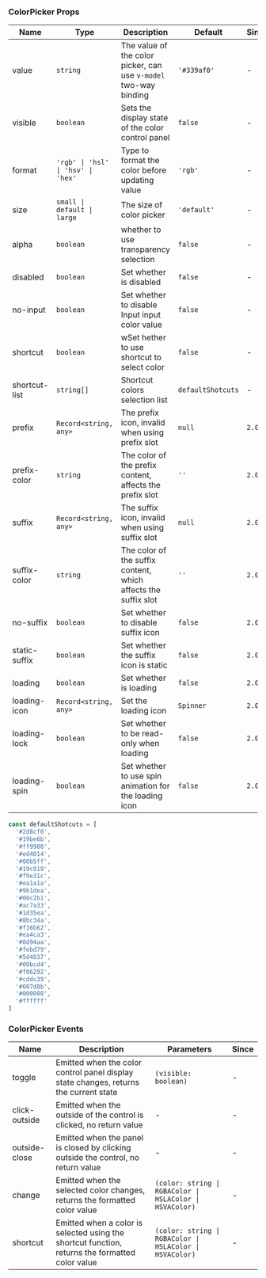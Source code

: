 ### ColorPicker Props

| Name          | Type                               | Description                                                      | Default           | Since   |
| ------------- | ---------------------------------- | ---------------------------------------------------------------- | ----------------- | ------- |
| value         | `string`                           | The value of the color picker, can use `v-model` two-way binding | `'#339af0'`       | -       |
| visible       | `boolean`                          | Sets the display state of the color control panel                | `false`           | -       |
| format        | `'rgb' \| 'hsl' \| 'hsv' \| 'hex'` | Type to format the color before updating value                   | `'rgb'`           | -       |
| size          | `small \| default \| large`        | The size of color picker                                         | `'default'`       | -       |
| alpha         | `boolean`                          | whether to use transparency selection                            | `false`           | -       |
| disabled      | `boolean`                          | Set whether is disabled                                          | `false`           | -       |
| no-input      | `boolean`                          | Set whether to disable Input input color value                   | `false`           | -       |
| shortcut      | `boolean`                          | wSet hether to use shortcut to select color                      | `false`           | -       |
| shortcut-list | `string[]`                         | Shortcut colors selection list                                   | `defaultShotcuts` | -       |
| prefix        | `Record<string, any>`              | The prefix icon, invalid when using prefix slot                  | `null`            | `2.0.0` |
| prefix-color  | `string`                           | The color of the prefix content, affects the prefix slot         | `''`              | `2.0.0` |
| suffix        | `Record<string, any>`              | The suffix icon, invalid when using suffix slot                  | `null`            | `2.0.0` |
| suffix-color  | `string`                           | The color of the suffix content, which affects the suffix slot   | `''`              | `2.0.0` |
| no-suffix     | `boolean`                          | Set whether to disable suffix icon                               | `false`           | `2.0.0` |
| static-suffix | `boolean`                          | Set whether the suffix icon is static                            | `false`           | `2.0.0` |
| loading       | `boolean`                          | Set whether is loading                                           | `false`           | `2.0.0` |
| loading-icon  | `Record<string, any>`              | Set the loading icon                                             | `Spinner`         | `2.0.0` |
| loading-lock  | `boolean`                          | Set whether to be read-only when loading                         | `false`           | `2.0.0` |
| loading-spin  | `boolean`                          | Set whether to use spin animation for the loading icon           | `false`           | `2.0.0` |

```js
const defaultShotcuts = [
  '#2d8cf0',
  '#19be6b',
  '#ff9900',
  '#ed4014',
  '#00b5ff',
  '#19c919',
  '#f9e31c',
  '#ea1a1a',
  '#9b1dea',
  '#00c2b1',
  '#ac7a33',
  '#1d35ea',
  '#8bc34a',
  '#f16b62',
  '#ea4ca3',
  '#0d94aa',
  '#febd79',
  '#5d4037',
  '#00bcd4',
  '#f06292',
  '#cddc39',
  '#607d8b',
  '#000000',
  '#ffffff'
]
```

### ColorPicker Events

| Name          | Description                                                                                     | Parameters                                               | Since |
| ------------- | ----------------------------------------------------------------------------------------------- | -------------------------------------------------------- | ----- |
| toggle        | Emitted when the color control panel display state changes, returns the current state           | `(visible: boolean)`                                     | -     |
| click-outside | Emitted when the outside of the control is clicked, no return value                             | -                                                        | -     |
| outside-close | Emitted when the panel is closed by clicking outside the control, no return value               | -                                                        | -     |
| change        | Emitted when the selected color changes, returns the formatted color value                      | `(color: string \| RGBAColor \| HSLAColor \| HSVAColor)` | -     |
| shortcut      | Emitted when a color is selected using the shortcut function, returns the formatted color value | `(color: string \| RGBAColor \| HSLAColor \| HSVAColor)` | -     |
